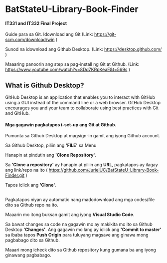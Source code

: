 # BatStateU-Library-Book-Finder
#### IT331 and IT332 Final Project

Guide para sa Git.
Idownload ang Git (Link: https://git-scm.com/download/win )

Sunod na idownload ang Github Desktop. (Link: https://desktop.github.com/ )

Maaaring panoorin ang step sa pag-install ng Git at Github. (Link: https://www.youtube.com/watch?v=8Dd7KRpKeaE&t=569s )

## What is Github Desktop?

GitHub Desktop is an application that enables you to interact with GitHub using a GUI instead of the command line or a web browser. GitHub Desktop encourages you and your team to collaborate using best practices with Git and GitHub.

#### Mga gagawin pagkatapos i-set-up ang Git at Github.

Pumunta sa Github Desktop at magsign-in gamit ang iyong Github account.

Sa Github Desktop, piliin ang **'FILE'** sa Menu

Hanapin at pindutin ang **'Clone Repository'**.

Sa **'Clone a repository'** ay hanapin at piliin ang **URL**, pagkatapos ay ilagay ang link/repo na ito ( https://github.com/JurielUC/BatStateU-Library-Book-Finder.git )

Tapos iclick ang **'Clone'**.
##

Pagkatapos niyan ay automatic nang madodownload ang mga codes/file dito sa Github repo na ito.

Maaarin mo itong buksan gamit ang iyong **Visual Studio Code**.

Sa bawat changes sa code na gagawin mo ay makikita mo ito sa Github Desktop **'Changes'**. Ang gagawin mo lang ay iclick ang **'Commit to master'** sa ibaba tapos **Push Origin** para tuluyang magsave ang ginawa mong pagbabago dito sa Github.

Maaari mong icheck dito sa Github repository kung gumana ba ang iyong ginawang pagbabago.


